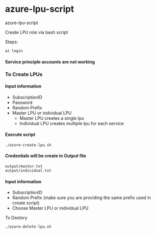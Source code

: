 # azure-lpu-script
azure-lpu-script

Create LPU role via bash script

Steps:

```angularjs
az login
```

#### Service principle accounts are not working


### To Create LPUs 

#### Input information 
 - SubscriptionID
 - Password 
 - Random Prefix 
 - Master LPU or individual LPU
   - Master LPU creates a single lpu 
   - Individual LPU creates multiple lpu for each service
   
#### Execute script
```angularjs
./azure-create-lpu.sh
```

#### Credentials will be create in Output file
```angularjs
output/master.txt
output/individual.txt
```


#### Input information 
 - SubscriptionID
 - Random Prefix (make sure you are providing the same prefix used in create script)
 - Choose Master LPU or individual LPU
 
To Destory
```angularjs
./azure-delete-lpu.sh
```


